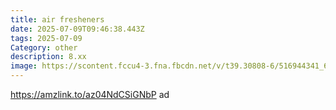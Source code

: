 ```yaml
---
title: air fresheners
date: 2025-07-09T09:46:38.443Z
tags: 2025-07-09
Category: other
description: 8.xx
image: https://scontent.fccu4-3.fna.fbcdn.net/v/t39.30808-6/516944341_6426038764200153_3980619675248314606_n.jpg?_nc_cat=110&ccb=1-7&_nc_sid=aa7b47&_nc_ohc=iwhJIVwrOdoQ7kNvwH683I4&_nc_oc=AdlkJSH-k84jPebJva9M09nzl1oc-FtzfjRCJrGEEeh-dfjl-Wi7LLCyx2GYIIhHjjo&_nc_zt=23&_nc_ht=scontent.fccu4-3.fna&_nc_gid=uPQtHhOf-Zd4Y-Ymj7E1oA&oh=00_AfQRXGWvBpFt1HbellvA8BfmlNjdSYUdIx40MOPBlu8jcw&oe=6874019C
---
```

https://amzlink.to/az04NdCSiGNbP ad